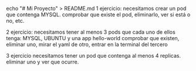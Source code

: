 echo "# Mi Proyecto" > README.md
1 ejercicio: necesitamos crear un pod que contenga MYSQL.
comprobar que existe el pod, eliminarlo, ver si está o no, etc.

2 ejercicio: necesitamos tener al menos 3 pods que cada uno de ellos tenga: MYSQL, UBUNTU y una app hello-world
comprobar que existen, eliminar uno, mirar el yaml de otro,
entrar en la terminal del tercero

3 ejercicio necesitamos tener un pod que contenga al menos 4 replicas.
eliminar uno y ver que ocurre.
